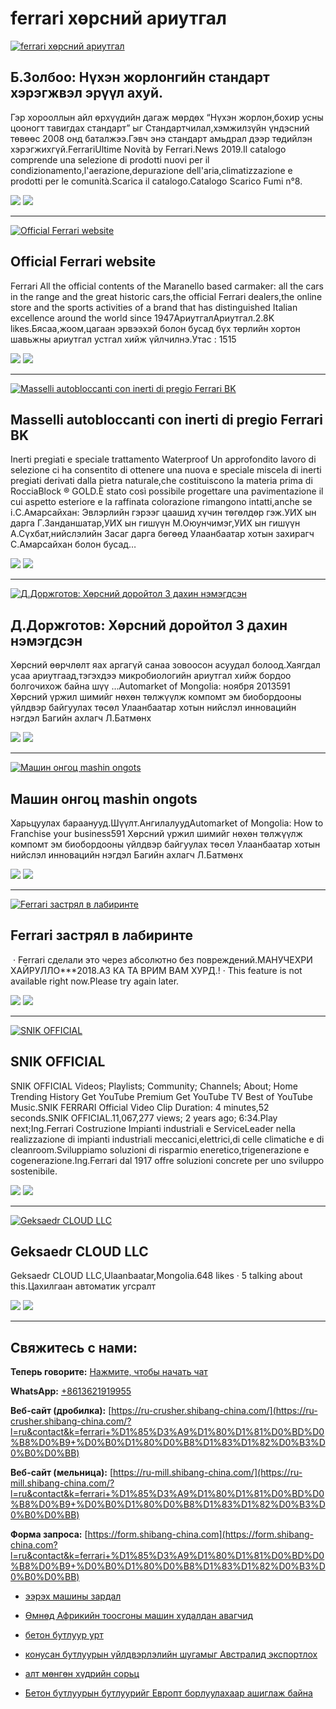 # ferrari хөрсний ариутгал

<a href="https://swt.shibang-china.com/?l=ru&img&k=ferrari+%D1%85%D3%A9%D1%80%D1%81%D0%BD%D0%B8%D0%B9+%D0%B0%D1%80%D0%B8%D1%83%D1%82%D0%B3%D0%B0%D0%BB" target="_blank">![ferrari хөрсний ариутгал](http://static.shibang-china.com/all-800x300/1211.jpg)</a>

## Б.Золбоо: Нүхэн жорлонгийн стандарт хэрэгжвэл эрүүл ахуй.
Гэр хорооллын айл өрхүүдийн дагаж мөрдөх “Нүхэн жорлон,бохир усны цооногт тавигдах стандарт” ыг Стандартчилал,хэмжилзүйн үндэсний төвөөс 2008 онд баталжээ.Гэвч энэ стандарт амьдрал дээр төдийлэн хэрэгжихгүй.FerrariUltime Novit&#224; by Ferrari.News 2019.Il catalogo comprende una selezione di prodotti nuovi per il condizionamento,l'aerazione,depurazione dell'aria,climatizzazione e prodotti per le comunit&#224;.Scarica il catalogo.Catalogo Scarico Fumi n&#176;8.


<a href="https://whatsapp.shibangsoft.com/WhatsApp.php" target="_blank" title="WhatsApp">![](http://static.shibang-china.com/icon/whatsapp.png)</a> <a href="https://swt.shibang-china.com/?l=ru&icon&k=ferrari+%D1%85%D3%A9%D1%80%D1%81%D0%BD%D0%B8%D0%B9+%D0%B0%D1%80%D0%B8%D1%83%D1%82%D0%B3%D0%B0%D0%BB" target="_blank">![](http://static.shibang-china.com/icon/chat-ru.png)</a>

---

<a href="https://swt.shibang-china.com/?l=ru&img&k=ferrari+%D1%85%D3%A9%D1%80%D1%81%D0%BD%D0%B8%D0%B9+%D0%B0%D1%80%D0%B8%D1%83%D1%82%D0%B3%D0%B0%D0%BB" target="_blank">![Official Ferrari website](http://static.shibang-china.com/all-800x300/989.jpg)</a>

## Official Ferrari website
Ferrari All the official contents of the Maranello based carmaker: all the cars in the range and the great historic cars,the official Ferrari dealers,the online store and the sports activities of a brand that has distinguished Italian excellence around the world since 1947АриутгалАриутгал.2.8K likes.Бясаа,жоом,цагаан эрвээхэй болон бусад бүх төрлийн хортон шавьжны ариутгал устгал хийж үйлчилнэ.Утас : 1515


<a href="https://whatsapp.shibangsoft.com/WhatsApp.php" target="_blank" title="WhatsApp">![](http://static.shibang-china.com/icon/whatsapp.png)</a> <a href="https://swt.shibang-china.com/?l=ru&icon&k=ferrari+%D1%85%D3%A9%D1%80%D1%81%D0%BD%D0%B8%D0%B9+%D0%B0%D1%80%D0%B8%D1%83%D1%82%D0%B3%D0%B0%D0%BB" target="_blank">![](http://static.shibang-china.com/icon/chat-ru.png)</a>

---

<a href="https://swt.shibang-china.com/?l=ru&img&k=ferrari+%D1%85%D3%A9%D1%80%D1%81%D0%BD%D0%B8%D0%B9+%D0%B0%D1%80%D0%B8%D1%83%D1%82%D0%B3%D0%B0%D0%BB" target="_blank">![Masselli autobloccanti con inerti di pregio Ferrari BK](http://static.shibang-china.com/all-800x300/753.jpg)</a>

## Masselli autobloccanti con inerti di pregio Ferrari BK
Inerti pregiati e speciale trattamento Waterproof Un approfondito lavoro di selezione ci ha consentito di ottenere una nuova e speciale miscela di inerti pregiati derivati dalla pietra naturale,che costituiscono la materia prima di RocciaBlock &#174; GOLD.&#200; stato cos&#236; possibile progettare una pavimentazione il cui aspetto esteriore e la raffinata colorazione rimangono intatti,anche se i.С.Амарсайхан: Эвлэрлийн гэрээг цаашид хүчин төгөлдөр гэж.УИХ ын дарга Г.Занданшатар,УИХ ын гишүүн М.Оюунчимэг,УИХ ын гишүүн А.Сүхбат,нийслэлийн Засаг дарга бөгөөд Улаанбаатар хотын захирагч С.Амарсайхан болон бусад…


<a href="https://whatsapp.shibangsoft.com/WhatsApp.php" target="_blank" title="WhatsApp">![](http://static.shibang-china.com/icon/whatsapp.png)</a> <a href="https://swt.shibang-china.com/?l=ru&icon&k=ferrari+%D1%85%D3%A9%D1%80%D1%81%D0%BD%D0%B8%D0%B9+%D0%B0%D1%80%D0%B8%D1%83%D1%82%D0%B3%D0%B0%D0%BB" target="_blank">![](http://static.shibang-china.com/icon/chat-ru.png)</a>

---

<a href="https://swt.shibang-china.com/?l=ru&img&k=ferrari+%D1%85%D3%A9%D1%80%D1%81%D0%BD%D0%B8%D0%B9+%D0%B0%D1%80%D0%B8%D1%83%D1%82%D0%B3%D0%B0%D0%BB" target="_blank">![Д.Доржготов: Хөрсний доройтол 3 дахин нэмэгдсэн](http://static.shibang-china.com/all-800x300/681.jpg)</a>

## Д.Доржготов: Хөрсний доройтол 3 дахин нэмэгдсэн
Хөрсний өөрчлөлт яах аргагүй санаа зовоосон асуудал болоод.Хаягдал усаа ариутгаад,тэгэхдээ микробиологийн ариутгал хийж бордоо болгочихож байна шүү …Automarket of Mongolia: ноября 2013591 Хөрсний үржил шимийг нөхөн төлжүүлж компомт эм биобордооны үйлдвэр байгуулах төсөл Улаанбаатар хотын нийслэл инновацийн нэгдэл Багийн ахлагч Л.Батмөнх


<a href="https://whatsapp.shibangsoft.com/WhatsApp.php" target="_blank" title="WhatsApp">![](http://static.shibang-china.com/icon/whatsapp.png)</a> <a href="https://swt.shibang-china.com/?l=ru&icon&k=ferrari+%D1%85%D3%A9%D1%80%D1%81%D0%BD%D0%B8%D0%B9+%D0%B0%D1%80%D0%B8%D1%83%D1%82%D0%B3%D0%B0%D0%BB" target="_blank">![](http://static.shibang-china.com/icon/chat-ru.png)</a>

---

<a href="https://swt.shibang-china.com/?l=ru&img&k=ferrari+%D1%85%D3%A9%D1%80%D1%81%D0%BD%D0%B8%D0%B9+%D0%B0%D1%80%D0%B8%D1%83%D1%82%D0%B3%D0%B0%D0%BB" target="_blank">![Машин онгоц mashin ongots](http://static.shibang-china.com/all-800x300/743.jpg)</a>

## Машин онгоц mashin ongots
Харьцуулах бараанууд.Шүүлт.АнгилалуудAutomarket of Mongolia: How to Franchise your business591 Хөрсний үржил шимийг нөхөн төлжүүлж компомт эм биобордооны үйлдвэр байгуулах төсөл Улаанбаатар хотын нийслэл инновацийн нэгдэл Багийн ахлагч Л.Батмөнх


<a href="https://whatsapp.shibangsoft.com/WhatsApp.php" target="_blank" title="WhatsApp">![](http://static.shibang-china.com/icon/whatsapp.png)</a> <a href="https://swt.shibang-china.com/?l=ru&icon&k=ferrari+%D1%85%D3%A9%D1%80%D1%81%D0%BD%D0%B8%D0%B9+%D0%B0%D1%80%D0%B8%D1%83%D1%82%D0%B3%D0%B0%D0%BB" target="_blank">![](http://static.shibang-china.com/icon/chat-ru.png)</a>

---

<a href="https://swt.shibang-china.com/?l=ru&img&k=ferrari+%D1%85%D3%A9%D1%80%D1%81%D0%BD%D0%B8%D0%B9+%D0%B0%D1%80%D0%B8%D1%83%D1%82%D0%B3%D0%B0%D0%BB" target="_blank">![Ferrari застрял в лабиринте](http://static.shibang-china.com/all-800x300/666.jpg)</a>

## Ferrari застрял в лабиринте
&nbsp;&#0183;&#32;Ferrari сделали это через абсолютно без повреждений.МАНУЧЕХРИ ХАЙРУЛЛО***2018.АЗ КА ТА ВРИМ ВАМ ХУРД.!&nbsp;&#0183;&#32;This feature is not available right now.Please try again later.


<a href="https://whatsapp.shibangsoft.com/WhatsApp.php" target="_blank" title="WhatsApp">![](http://static.shibang-china.com/icon/whatsapp.png)</a> <a href="https://swt.shibang-china.com/?l=ru&icon&k=ferrari+%D1%85%D3%A9%D1%80%D1%81%D0%BD%D0%B8%D0%B9+%D0%B0%D1%80%D0%B8%D1%83%D1%82%D0%B3%D0%B0%D0%BB" target="_blank">![](http://static.shibang-china.com/icon/chat-ru.png)</a>

---

<a href="https://swt.shibang-china.com/?l=ru&img&k=ferrari+%D1%85%D3%A9%D1%80%D1%81%D0%BD%D0%B8%D0%B9+%D0%B0%D1%80%D0%B8%D1%83%D1%82%D0%B3%D0%B0%D0%BB" target="_blank">![SNIK OFFICIAL](http://static.shibang-china.com/all-800x300/1398.jpg)</a>

## SNIK OFFICIAL
SNIK OFFICIAL Videos; Playlists; Community; Channels; About; Home Trending History Get YouTube Premium Get YouTube TV Best of YouTube Music.SNIK FERRARI Official Video Clip Duration: 4 minutes,52 seconds.SNIK OFFICIAL.11,067,277 views; 2 years ago; 6:34.Play next;Ing.Ferrari Costruzione Impianti industriali e ServiceLeader nella realizzazione di impianti industriali meccanici,elettrici,di celle climatiche e di cleanroom.Sviluppiamo soluzioni di risparmio eneretico,trigenerazione e cogenerazione.Ing.Ferrari dal 1917 offre soluzioni concrete per uno sviluppo sostenibile.


<a href="https://whatsapp.shibangsoft.com/WhatsApp.php" target="_blank" title="WhatsApp">![](http://static.shibang-china.com/icon/whatsapp.png)</a> <a href="https://swt.shibang-china.com/?l=ru&icon&k=ferrari+%D1%85%D3%A9%D1%80%D1%81%D0%BD%D0%B8%D0%B9+%D0%B0%D1%80%D0%B8%D1%83%D1%82%D0%B3%D0%B0%D0%BB" target="_blank">![](http://static.shibang-china.com/icon/chat-ru.png)</a>

---

<a href="https://swt.shibang-china.com/?l=ru&img&k=ferrari+%D1%85%D3%A9%D1%80%D1%81%D0%BD%D0%B8%D0%B9+%D0%B0%D1%80%D0%B8%D1%83%D1%82%D0%B3%D0%B0%D0%BB" target="_blank">![Geksaedr CLOUD LLC](http://static.shibang-china.com/all-800x300/54.jpg)</a>

## Geksaedr CLOUD LLC
Geksaedr CLOUD LLC,Ulaanbaatar,Mongolia.648 likes &#183; 5 talking about this.Цахилгаан автоматик угсралт

<a href="https://whatsapp.shibangsoft.com/WhatsApp.php" target="_blank" title="WhatsApp">![](http://static.shibang-china.com/icon/whatsapp.png)</a> <a href="https://swt.shibang-china.com/?l=ru&icon&k=ferrari+%D1%85%D3%A9%D1%80%D1%81%D0%BD%D0%B8%D0%B9+%D0%B0%D1%80%D0%B8%D1%83%D1%82%D0%B3%D0%B0%D0%BB" target="_blank">![](http://static.shibang-china.com/icon/chat-ru.png)</a>

---
## Свяжитесь с нами:

**Теперь говорите:** [Нажмите, чтобы начать чат](https://swt.shibang-china.com?l=ru&contact&k=ferrari+%D1%85%D3%A9%D1%80%D1%81%D0%BD%D0%B8%D0%B9+%D0%B0%D1%80%D0%B8%D1%83%D1%82%D0%B3%D0%B0%D0%BB)

**WhatsApp:**  [+8613621919955](https://whatsapp.shibangsoft.com/WhatsApp.php)

**Веб-сайт (дробилка):** [https://ru-crusher.shibang-china.com/](https://ru-crusher.shibang-china.com/?l=ru&contact&k=ferrari+%D1%85%D3%A9%D1%80%D1%81%D0%BD%D0%B8%D0%B9+%D0%B0%D1%80%D0%B8%D1%83%D1%82%D0%B3%D0%B0%D0%BB)

**Веб-сайт (мельница):** [https://ru-mill.shibang-china.com/](https://ru-mill.shibang-china.com/?l=ru&contact&k=ferrari+%D1%85%D3%A9%D1%80%D1%81%D0%BD%D0%B8%D0%B9+%D0%B0%D1%80%D0%B8%D1%83%D1%82%D0%B3%D0%B0%D0%BB)

**Форма запроса:** [https://form.shibang-china.com](https://form.shibang-china.com?l=ru&contact&k=ferrari+%D1%85%D3%A9%D1%80%D1%81%D0%BD%D0%B8%D0%B9+%D0%B0%D1%80%D0%B8%D1%83%D1%82%D0%B3%D0%B0%D0%BB)

* [ээрэх машины зардал](../130/%D1%8D%D1%8D%D1%80%D1%8D%D1%85%20%D0%BC%D0%B0%D1%88%D0%B8%D0%BD%D1%8B%20%D0%B7%D0%B0%D1%80%D0%B4%D0%B0%D0%BB.md)

* [Өмнөд Африкийн тоосгоны машин худалдан авагчид](../126/%D3%A8%D0%BC%D0%BD%D3%A9%D0%B4%20%D0%90%D1%84%D1%80%D0%B8%D0%BA%D0%B8%D0%B9%D0%BD%20%D1%82%D0%BE%D0%BE%D1%81%D0%B3%D0%BE%D0%BD%D1%8B%20%D0%BC%D0%B0%D1%88%D0%B8%D0%BD%20%D1%85%D1%83%D0%B4%D0%B0%D0%BB%D0%B4%D0%B0%D0%BD%20%D0%B0%D0%B2%D0%B0%D0%B3%D1%87%D0%B8%D0%B4.md)

* [бетон бутлуур урт](../129/%D0%B1%D0%B5%D1%82%D0%BE%D0%BD%20%D0%B1%D1%83%D1%82%D0%BB%D1%83%D1%83%D1%80%20%D1%83%D1%80%D1%82.md)

* [конусан бутлуурын үйлдвэрлэлийн шугамыг Австралид экспортлох](../129/%D0%BA%D0%BE%D0%BD%D1%83%D1%81%D0%B0%D0%BD%20%D0%B1%D1%83%D1%82%D0%BB%D1%83%D1%83%D1%80%D1%8B%D0%BD%20%D2%AF%D0%B9%D0%BB%D0%B4%D0%B2%D1%8D%D1%80%D0%BB%D1%8D%D0%BB%D0%B8%D0%B9%D0%BD%20%D1%88%D1%83%D0%B3%D0%B0%D0%BC%D1%8B%D0%B3%20%D0%90%D0%B2%D1%81%D1%82%D1%80%D0%B0%D0%BB%D0%B8%D0%B4%20%D1%8D%D0%BA%D1%81%D0%BF%D0%BE%D1%80%D1%82%D0%BB%D0%BE%D1%85.md)

* [алт мөнгөн хүдрийн сорьц](../129/%D0%B0%D0%BB%D1%82%20%D0%BC%D3%A9%D0%BD%D0%B3%D3%A9%D0%BD%20%D1%85%D2%AF%D0%B4%D1%80%D0%B8%D0%B9%D0%BD%20%D1%81%D0%BE%D1%80%D1%8C%D1%86.md)

* [Бетон бутлуурын бутлуурийг Европт борлуулахаар ашиглаж байна](../130/%D0%91%D0%B5%D1%82%D0%BE%D0%BD%20%D0%B1%D1%83%D1%82%D0%BB%D1%83%D1%83%D1%80%D1%8B%D0%BD%20%D0%B1%D1%83%D1%82%D0%BB%D1%83%D1%83%D1%80%D0%B8%D0%B9%D0%B3%20%D0%95%D0%B2%D1%80%D0%BE%D0%BF%D1%82%20%D0%B1%D0%BE%D1%80%D0%BB%D1%83%D1%83%D0%BB%D0%B0%D1%85%D0%B0%D0%B0%D1%80%20%D0%B0%D1%88%D0%B8%D0%B3%D0%BB%D0%B0%D0%B6%20%D0%B1%D0%B0%D0%B9%D0%BD%D0%B0.md)